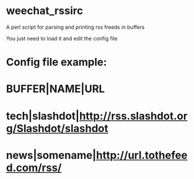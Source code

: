 # weechat_rssirc
A perl script for parsing and printing rss freeds in buffers

You just need to load it and edit the config file

# Config file example:
# BUFFER|NAME|URL
#
# tech|slashdot|http://rss.slashdot.org/Slashdot/slashdot
# news|somename|http://url.tothefeed.com/rss/
